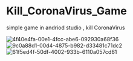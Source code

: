 # Kill_CoronaVirus_Game
simple game in andriod studio , kill CoronaVirus 

![4f40e4fa-00e1-4fcc-abe6-092930a68f36](https://user-images.githubusercontent.com/56609281/198390249-55e4f93a-64bb-47ba-9ee8-18dc06f0bf6e.jpg)
![9c0a88d1-00d4-4875-b982-d33481c71dc2](https://user-images.githubusercontent.com/56609281/198390252-09a32fa5-34e0-4b96-843a-33fa6d2a78a1.jpg)
![61f5ed4f-50df-4002-933b-6110a057cd61](https://user-images.githubusercontent.com/56609281/198390247-3f25d942-b93f-4565-8ff0-97bdec6b2355.jpg)
